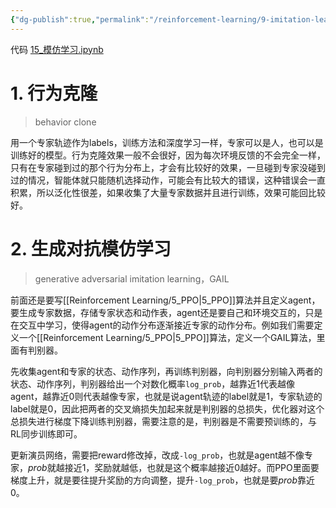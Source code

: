 ```yaml
---
{"dg-publish":true,"permalink":"/reinforcement-learning/9-imitation-learning/","dgPassFrontmatter":true}
---
```


代码 [15\_模仿学习.ipynb](https://github.com/Aegis1863/ML_practice/blob/master/%E5%BC%BA%E5%8C%96%E5%AD%A6%E4%B9%A0%E7%AC%94%E8%AE%B0/15_%E6%A8%A1%E4%BB%BF%E5%AD%A6%E4%B9%A0.ipynb)
# 1. 行为克隆
>behavior clone

用一个专家轨迹作为labels，训练方法和深度学习一样，专家可以是人，也可以是训练好的模型。行为克隆效果一般不会很好，因为每次环境反馈的不会完全一样，只有在专家碰到过的那个行为分布上，才会有比较好的效果，一旦碰到专家没碰到过的情况，智能体就只能随机选择动作，可能会有比较大的错误，这种错误会一直积累，所以泛化性很差，如果收集了大量专家数据并且进行训练，效果可能回比较好。

# 2. 生成对抗模仿学习
>generative adversarial imitation learning，GAIL

前面还是要写[[Reinforcement Learning/5_PPO\|5_PPO]]算法并且定义agent，要生成专家数据，存储专家状态和动作表，agent还是要自己和环境交互的，只是在交互中学习，使得agent的动作分布逐渐接近专家的动作分布。例如我们需要定义一个[[Reinforcement Learning/5_PPO\|5_PPO]]算法，定义一个GAIL算法，里面有判别器。

先收集agent和专家的状态、动作序列，再训练判别器，向判别器分别输入两者的状态、动作序列，判别器给出一个对数化概率`log_prob`，越靠近1代表越像agent，越靠近0则代表越像专家，也就是说agent轨迹的label就是1，专家轨迹的label就是0，因此把两者的交叉熵损失加起来就是判别器的总损失，优化器对这个总损失进行梯度下降训练判别器，需要注意的是，判别器是不需要预训练的，与RL同步训练即可。

更新演员网络，需要把reward修改掉，改成`-log_prob`，也就是agent越不像专家，$prob$就越接近1，奖励就越低，也就是这个概率越接近0越好。而PPO里面要梯度上升，就是要往提升奖励的方向调整，提升`-log_prob`，也就是要$prob$靠近0。